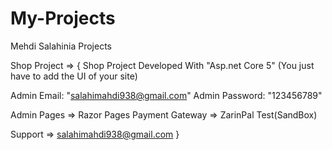 # My-Projects
Mehdi Salahinia Projects

Shop Project => {
Shop Project Developed With "Asp.net Core 5"
(You just have to add the UI of your site)

Admin Email: "salahimahdi938@gmail.com"
Admin Password: "123456789"

Admin Pages => Razor Pages
Payment Gateway => ZarinPal Test(SandBox)

Support => salahimahdi938@gmail.com
}

